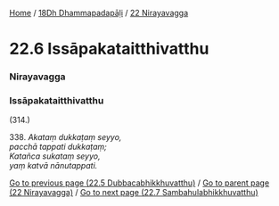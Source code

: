 
[Home](/) / [18Dh Dhammapadapāḷi](/tipitaka/18Dh.md) / [22 Nirayavagga](/tipitaka/18Dh/22.md)

# 22.6 Issāpakataitthivatthu

### Nirayavagga

### Issāpakataitthivatthu

(314.)

338\. _Akataṃ dukkaṭaṃ seyyo,_  
_pacchā tappati dukkaṭaṃ;_  
_Katañca sukataṃ seyyo,_  
_yaṃ katvā nānutappati._  


[Go to previous page (22.5 Dubbacabhikkhuvatthu)](/tipitaka/18Dh/22/22.5.md) / [Go to parent page (22 Nirayavagga)](/tipitaka/18Dh/22.md) / [Go to next page (22.7 Sambahulabhikkhuvatthu)](/tipitaka/18Dh/22/22.7.md)


